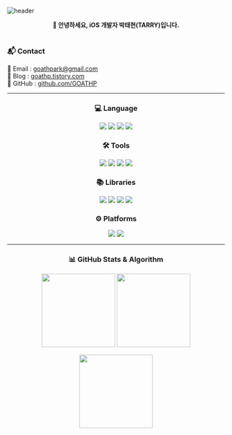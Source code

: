 <!-- 🔥 헤더 -->
![header](https://capsule-render.vercel.app/api?type=waving&color=0:FA55B8,100:9B6FFF&height=230&text=🔥%20iOS%20개발자%20박태현(TARRY)%20입니다.&fontColor=ffffff&fontSize=32)

<!-- 👋 소개 -->
<p align="center">
  <b>👋 안녕하세요, iOS 개발자 박태현(TARRY)입니다.</b><br><br>

<h3 align="left">📬 Contact</h3>

<p align="left">
  📧 Email : <a href="mailto:goathpark@gmail.com">goathpark@gmail.com</a><br>
  📝 Blog : <a href="https://goathp.tistory.com/" target="_blank">goathp.tistory.com</a><br>
  🐙 GitHub : <a href="https://github.com/GOATHP" target="_blank">github.com/GOATHP</a>
</p>

--- 
<!-- 💻 Language -->
<h3 align="center">💻 Language</h3>
<p align="center">
  <img src="https://img.shields.io/badge/Swift-F05138?style=plastic&logo=Swift&logoColor=white"/>
  <img src="https://img.shields.io/badge/Java-F78C40?style=plastic&logo=OpenJDK&logoColor=white">
  <img src="https://img.shields.io/badge/R-276DC3?style=plastic&logo=R&logoColor=white">
  <img src="https://img.shields.io/badge/Python-3776AB?style=plastic&logo=Python&logoColor=white">
</p>

<!-- 🛠 Tools -->
<h3 align="center">🛠 Tools</h3>
<p align="center">
  <img src="https://img.shields.io/badge/Eclipse-2C2255?style=plastic&logo=Eclipse&logoColor=white">
  <img src="https://img.shields.io/badge/RStudio-75AADB?style=plastic&logo=RStudio&logoColor=white">
  <img src="https://img.shields.io/badge/Jupyter-F37626?style=plastic&logo=Jupyter&logoColor=white">
  <img src="https://img.shields.io/badge/VS Code-007ACC?style=plastic&logo=Visual Studio Code&logoColor=white">
</p>

<!-- 📚 Libraries -->
<h3 align="center">📚 Libraries</h3>
<p align="center">
  <img src="https://img.shields.io/badge/Selenium-43B02A?style=plastic&logo=Selenium&logoColor=white">
  <img src="https://img.shields.io/badge/pandas-150458?style=plastic&logo=pandas&logoColor=white">
  <img src="https://img.shields.io/badge/TensorFlow-FF6F00?style=plastic&logo=TensorFlow&logoColor=white">
  <img src="https://img.shields.io/badge/PyTorch-EE4C2C?style=plastic&logo=PyTorch&logoColor=white">
</p>

<!-- ⚙️ Platforms -->
<h3 align="center">⚙️ Platforms</h3>
<p align="center">
  <img src="https://img.shields.io/badge/Oracle-F80000?style=plastic&logo=Oracle&logoColor=white">
  <img src="https://img.shields.io/badge/Linux-FCC624?style=plastic&logo=Linux&logoColor=white">
</p>

---

<!-- 📊 Stats -->
<h3 align="center">📊 GitHub Stats & Algorithm</h3>

<p align="center">
  <img src="https://github-readme-stats.vercel.app/api/top-langs/?username=GOATHP&hide_progress=false" height="170">
  <img src="https://github-readme-stats.vercel.app/api?username=GOATHP&show_icons=true&theme=radical" height="170">
</p>

<p align="center">
  <img src="http://mazassumnida.wtf/api/v2/generate_badge?boj=mds468" height="170">
</p>
